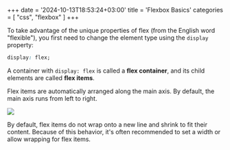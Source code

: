 +++
date = '2024-10-13T18:53:24+03:00'
title = 'Flexbox Basics'
categories = [ "css", "flexbox" ]
+++

To take advantage of the unique properties of flex (from the English word "flexible"), you first need to change the element type using the `display` property:


```css
display: flex;
```

A container with `display: flex` is called a **flex container**, and its child elements are called **flex items**.

Flex items are automatically arranged along the main axis. By default, the main axis runs from left to right.

<img src="../images/flex1.1.png" />

By default, flex items do not wrap onto a new line and shrink to fit their content. Because of this behavior, it's often recommended to set a width or allow wrapping for flex items.